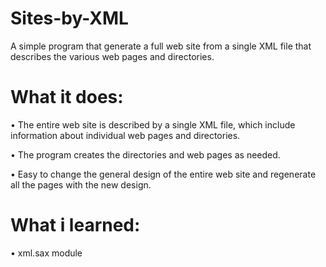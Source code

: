 # Sites-by-XML
A simple program that generate a full web site from a single XML file that describes
the various web pages and directories.

# What it does:
• The entire web site is described by a single XML file, which include
information about individual web pages and directories.<p>
• The program creates the directories and web pages as needed.<p>
• Easy to change the general design of the entire web site and regenerate
all the pages with the new design.<p>
  
# What i learned:
• xml.sax module<p>
